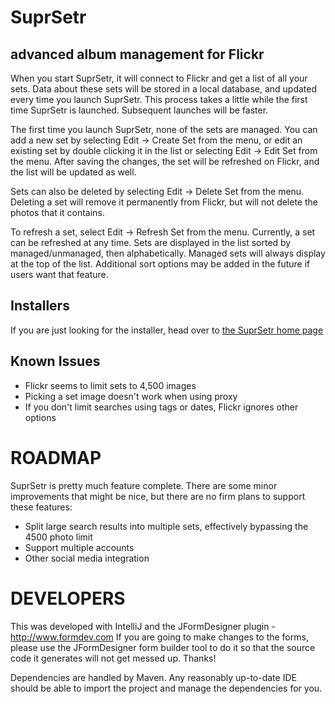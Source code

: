 # SuprSetr
## advanced album management for Flickr

When you start SuprSetr, it will connect to Flickr and get a list of all your
sets. Data about these sets will be stored in a local database, and updated
every time you launch SuprSetr. This process takes a little while the first
time SuprSetr is launched. Subsequent launches will be faster.

The first time you launch SuprSetr, none of the sets are managed. You can add a
new set by selecting Edit -> Create Set from the menu, or edit an existing set
by double clicking it in the list or selecting Edit -> Edit Set from the menu.
After saving the changes, the set will be refreshed on Flickr, and the list will
 be updated as well.

Sets can also be deleted by selecting Edit -> Delete Set from the menu. Deleting
a set will remove it permanently from Flickr, but will not delete the photos
that it contains.

To refresh a set, select Edit -> Refresh Set from the menu. Currently, a set
can be refreshed at any time. Sets are displayed in the list sorted by
managed/unmanaged, then alphabetically. Managed sets will always display at the
top of the list. Additional sort options may be added in the future if users
want that feature.

## Installers
If you are just looking for the installer, head over to [the SuprSetr home page](http://jeremybrooks.net/suprsetr)

## Known Issues

 * Flickr seems to limit sets to 4,500 images
 * Picking a set image doesn't work when using proxy
 * If you don't limit searches using tags or dates, Flickr ignores other options

# ROADMAP
SuprSetr is pretty much feature complete. There are some minor improvements that might be nice, but there are no firm plans to support these features:

 * Split large search results into multiple sets, effectively bypassing the 4500 photo limit
 * Support multiple accounts
 * Other social media integration

# DEVELOPERS

This was developed with IntelliJ and the JFormDesigner plugin - http://www.formdev.com
If you are going to make changes to the forms, please use the JFormDesigner form
builder tool to do it so that the source code it generates will not get messed
up. Thanks!

Dependencies are handled by Maven. Any reasonably up-to-date IDE should be able
to import the project and manage the dependencies for you.

